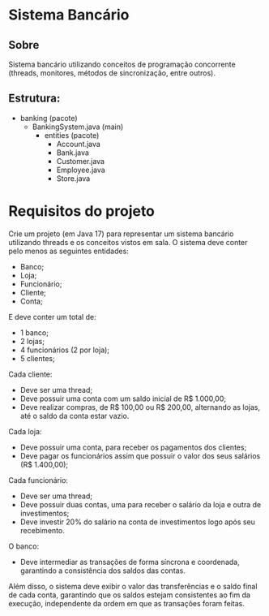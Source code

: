 # Sistema Bancário

## Sobre
Sistema bancário utilizando conceitos de programação concorrente (threads, monitores, métodos de sincronização, entre outros). 


## Estrutura:
- banking (pacote)
  - BankingSystem.java (main)
    - entities (pacote)
      - Account.java
      - Bank.java
      - Customer.java
      - Employee.java
      - Store.java



# Requisitos do projeto

Crie um projeto (em Java 17) para representar um sistema bancário utilizando threads e os conceitos vistos em sala.
O sistema deve conter pelo menos as seguintes entidades:

- Banco;
- Loja;
- Funcionário;
- Cliente;
- Conta;
 
E deve conter um total de:

- 1 banco;
- 2 lojas;
- 4 funcionários (2 por loja);
- 5 clientes;
 
Cada cliente:

- Deve ser uma thread;
- Deve possuir uma conta com um saldo inicial de R$ 1.000,00;
- Deve realizar compras, de R$ 100,00 ou R$ 200,00, alternando as lojas, até o saldo da conta estar
vazio.

Cada loja:
- Deve possuir uma conta, para receber os pagamentos dos clientes;
- Deve pagar os funcionários assim que possuir o valor dos seus salários (R$ 1.400,00);
 
Cada funcionário:

- Deve ser uma thread;
- Deve possuir duas contas, uma para receber o salário da loja e outra de investimentos;
- Deve investir 20% do salário na conta de investimentos logo após seu recebimento.
  
O banco:

- Deve intermediar as transações de forma síncrona e coordenada, garantindo a consistência dos
saldos das contas.

Além disso, o sistema deve exibir o valor das transferências e o saldo final de cada conta, garantindo que os saldos estejam consistentes ao fim da execução, independente da ordem em que as transações foram feitas.
